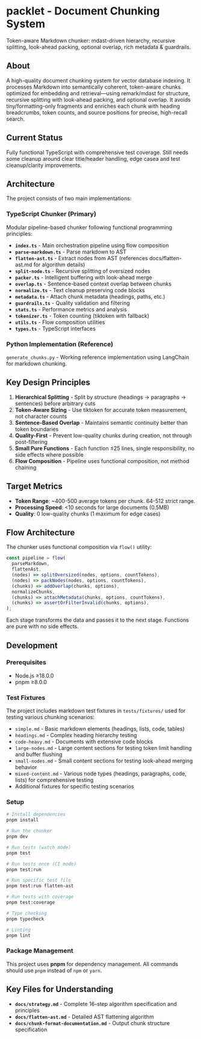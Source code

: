 # packlet - Document Chunking System

Token-aware Markdown chunker: mdast-driven hierarchy, recursive splitting, look-ahead packing, optional overlap, rich metadata & guardrails.

## About
A high-quality document chunking system for vector database indexing. It processes Markdown into semantically coherent, token-aware chunks optimized for embedding and retrieval—using remark/mdast for structure, recursive splitting with look-ahead packing, and optional overlap. It avoids tiny/formatting-only fragments and enriches each chunk with heading breadcrumbs, token counts, and source positions for precise, high-recall search.

## Current Status
Fully functional TypeScript with comprehensive test coverage. Still needs some cleanup around clear title/header handling, edge casea and test cleanup/clarity improvements.

## Architecture

The project consists of two main implementations:

### TypeScript Chunker (Primary)
Modular pipeline-based chunker following functional programming principles:

- **`index.ts`** - Main orchestration pipeline using flow composition
- **`parse-markdown.ts`** - Parse markdown to AST
- **`flatten-ast.ts`** - Extract nodes from AST (references docs/flatten-ast.md for algorithm details)
- **`split-node.ts`** - Recursive splitting of oversized nodes
- **`packer.ts`** - Intelligent buffering with look-ahead merge
- **`overlap.ts`** - Sentence-based context overlap between chunks
- **`normalize.ts`** - Text cleanup preserving code blocks
- **`metadata.ts`** - Attach chunk metadata (headings, paths, etc.)
- **`guardrails.ts`** - Quality validation and filtering
- **`stats.ts`** - Performance metrics and analysis
- **`tokenizer.ts`** - Token counting (tiktoken with fallback)
- **`utils.ts`** - Flow composition utilities
- **`types.ts`** - TypeScript interfaces

### Python Implementation (Reference)
`generate_chunks.py` - Working reference implementation using LangChain for markdown chunking.

## Key Design Principles

1. **Hierarchical Splitting** - Split by structure (headings → paragraphs → sentences) before arbitrary cuts
2. **Token-Aware Sizing** - Use tiktoken for accurate token measurement, not character counts
3. **Sentence-Based Overlap** - Maintains semantic continuity better than token boundaries
4. **Quality-First** - Prevent low-quality chunks during creation, not through post-filtering
5. **Small Pure Functions** - Each function ≤25 lines, single responsibility, no side effects where possible
6. **Flow Composition** - Pipeline uses functional composition, not method chaining

## Target Metrics

- **Token Range**: ~400-500 average tokens per chunk. 64-512 strict range.
- **Processing Speed**: <10 seconds for large documents (0.5MB)
- **Quality**: 0 low-quality chunks (1 maximum for edge cases)

## Flow Architecture

The chunker uses functional composition via `flow()` utility:
```typescript
const pipeline = flow(
  parseMarkdown,
  flattenAst,
  (nodes) => splitOversized(nodes, options, countTokens),
  (nodes) => packNodes(nodes, options, countTokens),
  (chunks) => addOverlap(chunks, options),
  normalizeChunks,
  (chunks) => attachMetadata(chunks, options, countTokens),
  (chunks) => assertOrFilterInvalid(chunks, options),
);
```

Each stage transforms the data and passes it to the next stage. Functions are pure with no side effects.

## Development

### Prerequisites
- Node.js ≥18.0.0
- pnpm ≥8.0.0

### Test Fixtures
The project includes markdown test fixtures in `tests/fixtures/` used for testing various chunking scenarios:
- `simple.md` - Basic markdown elements (headings, lists, code, tables)
- `headings.md` - Complex heading hierarchy testing
- `code-heavy.md` - Documents with extensive code blocks
- `large-nodes.md` - Large content sections for testing token limit handling and buffer flushing
- `small-nodes.md` - Small content sections for testing look-ahead merging behavior
- `mixed-content.md` - Various node types (headings, paragraphs, code, lists) for comprehensive testing
- Additional fixtures for specific testing scenarios

### Setup
```bash
# Install dependencies
pnpm install

# Run the chunker
pnpm dev

# Run tests (watch mode)
pnpm test

# Run tests once (CI mode)
pnpm test:run

# Run specific test file
pnpm test:run flatten-ast

# Run tests with coverage
pnpm test:coverage

# Type checking
pnpm typecheck

# Linting
pnpm lint
```

### Package Management
This project uses **pnpm** for dependency management. All commands should use `pnpm` instead of `npm` or `yarn`.

## Key Files for Understanding

- **`docs/strategy.md`** - Complete 16-step algorithm specification and principles
- **`docs/flatten-ast.md`** - Detailed AST flattening algorithm
- **`docs/chunk-format-documentation.md`** - Output chunk structure specification
